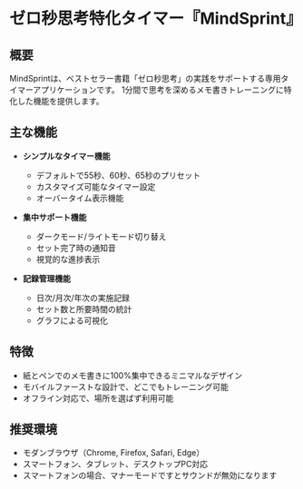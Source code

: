 # ゼロ秒思考特化タイマー『MindSprint』

## 概要
MindSprintは、ベストセラー書籍「ゼロ秒思考」の実践をサポートする専用タイマーアプリケーションです。
1分間で思考を深めるメモ書きトレーニングに特化した機能を提供します。

## 主な機能
- **シンプルなタイマー機能**
  - デフォルトで55秒、60秒、65秒のプリセット
  - カスタマイズ可能なタイマー設定
  - オーバータイム表示機能

- **集中サポート機能**
  - ダークモード/ライトモード切り替え
  - セット完了時の通知音
  - 視覚的な進捗表示

- **記録管理機能**
  - 日次/月次/年次の実施記録
  - セット数と所要時間の統計
  - グラフによる可視化

## 特徴
- 紙とペンでのメモ書きに100%集中できるミニマルなデザイン
- モバイルファーストな設計で、どこでもトレーニング可能
- オフライン対応で、場所を選ばず利用可能

## 推奨環境
- モダンブラウザ（Chrome, Firefox, Safari, Edge）
- スマートフォン、タブレット、デスクトップPC対応
- スマートフォンの場合、マナーモードですとサウンドが無効になります
